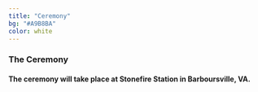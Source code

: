 ```yaml
---
title: "Ceremony"
bg: "#A9B8BA"
color: white
---
```


<h3>The Ceremony</h3>

<h4>The ceremony will take place at Stonefire Station in Barboursville, VA.</h4>
